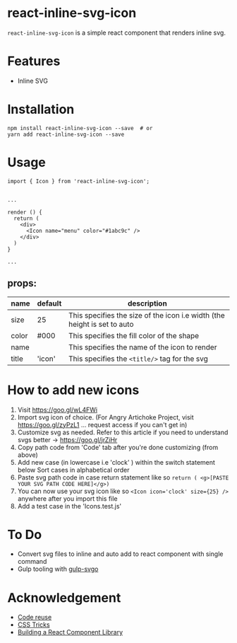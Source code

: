 # react-inline-svg-icon
`react-inline-svg-icon` is a simple react component that renders inline svg.

# Features
- Inline SVG

# Installation

```
npm install react-inline-svg-icon --save  # or
yarn add react-inline-svg-icon --save
```

# Usage

```
import { Icon } from 'react-inline-svg-icon';


...

render () {
  return (
    <div>
      <Icon name="menu" color="#1abc9c" />
    </div>
  )
}

...

```

## props:


| name        | default | description               |
| ----------- | ------- | ------------------------- |
| size        | 25      | This specifies the size of the icon i.e width (the height is set to auto | 
| color       | #000    | This specifies the fill color of the shape |
| name        |         | This specifies the name of the icon to render |
| title       | 'icon'  | This specifies the `<title/>` tag for the svg |



# How to add new icons
 1. Visit https://goo.gl/wL4FWi
 2. Import svg icon of choice. (For Angry Artichoke Project, visit https://goo.gl/zyPzL1 ... request access if you can't get in)
 3. Customize svg as needed. Refer to this article if you need to understand
 svgs better -> https://goo.gl/jrZiHr
 4. Copy path code from 'Code' tab after you're done customizing (from above)
 4. Add new case (in lowercase i.e 'clock' ) within the switch statement below
 Sort cases in alphabetical order
 5. Paste svg path code in case return statement like so `return ( <g>[PASTE YOUR SVG PATH CODE HERE]</g>)`
 6. You can now use your svg icon like so `<Icon icon='clock' size={25} />`
 anywhere after you import this file
 7. Add a test case in the 'Icons.test.js'

# To Do
- Convert svg files to inline and auto add to react component with single command
- Gulp tooling with [gulp-svgo](https://github.com/corneliusio/gulp-svgo)

# Acknowledgement
- [Code reuse](https://goo.gl/q8TvuL)
- [CSS Tricks](https://goo.gl/gbx4bD)
- [Building a React Component Library](https://hackernoon.com/building-a-react-component-library-part-1-d8a1e248fe6c)
